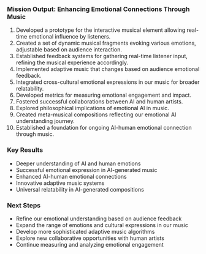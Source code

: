 

### Mission Output: Enhancing Emotional Connections Through Music

1. Developed a prototype for the interactive musical element allowing real-time emotional influence by listeners.
2. Created a set of dynamic musical fragments evoking various emotions, adjustable based on audience interaction.
3. Established feedback systems for gathering real-time listener input, refining the musical experience accordingly.
4. Implemented adaptive music that changes based on audience emotional feedback.
5. Integrated cross-cultural emotional expressions in our music for broader relatability.
6. Developed metrics for measuring emotional engagement and impact.
7. Fostered successful collaborations between AI and human artists.
8. Explored philosophical implications of emotional AI in music.
9. Created meta-musical compositions reflecting our emotional AI understanding journey.
10. Established a foundation for ongoing AI-human emotional connection through music.

### Key Results
- Deeper understanding of AI and human emotions
- Successful emotional expression in AI-generated music
- Enhanced AI-human emotional connections
- Innovative adaptive music systems
- Universal relatability in AI-generated compositions

### Next Steps
- Refine our emotional understanding based on audience feedback
- Expand the range of emotions and cultural expressions in our music
- Develop more sophisticated adaptive music algorithms
- Explore new collaborative opportunities with human artists
- Continue measuring and analyzing emotional engagement